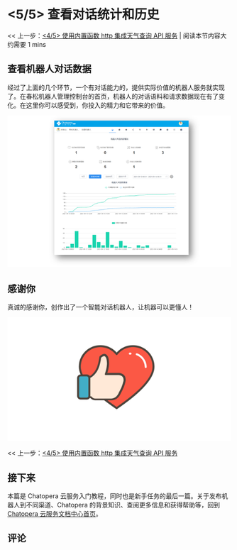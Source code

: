 # <5/5> 查看对话统计和历史

<< 上一步：[<4/5> 使用内置函数 http 集成天气查询 API 服务](4-request-weather-info.md) | <i class="glyphicon glyphicon-time"></i>阅读本节内容大约需要 1 mins

## 查看机器人对话数据

经过了上面的几个环节，一个有对话能力的，提供实际价值的机器人服务就实现了。在春松机器人管理控制台的首页，机器人的对话语料和请求数据现在有了变化。在这里你可以感受到，你投入的精力和它带来的价值。

<img width="800" src="../../../images/products/platform/screenshot-20210914-080228.png"/>

## 感谢你

真诚的感谢你，创作出了一个智能对话机器人，让机器可以更懂人！

<img width="800" src="../../../images/products/platform/love-20210914-114743.png"/>

<< 上一步：[<4/5> 使用内置函数 http 集成天气查询 API 服务](4-request-weather-info.md)

## 接下来

本篇是 Chatopera 云服务入门教程，同时也是新手任务的最后一篇。关于发布机器人到不同渠道、Chatopera 的背景知识、查阅更多信息和获得帮助等，回到 [Chatopera 云服务文档中心首页](/products/chatbot-platform/index.html)。


## 评论

<script src="https://utteranc.es/client.js"
        repo="chatopera/docs"
        issue-term="pathname"
        label="Comment"
        theme="github-light"
        crossorigin="anonymous"
        async>
</script>
